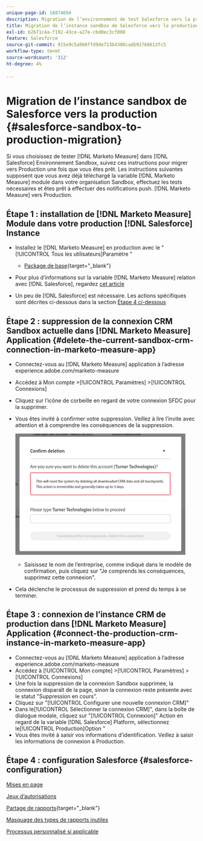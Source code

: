 ```yaml
---
unique-page-id: 18874694
description: Migration de l’environnement de test Salesforce vers la production - [!DNL Marketo Measure]
title: Migration de l’instance sandbox de Salesforce vers la production
exl-id: b2b71c4a-f192-43ce-a27e-cbd0ec3cf008
feature: Salesforce
source-git-commit: 915e9c5a968ffd9de713b4308cadb91768613fc5
workflow-type: tm+mt
source-wordcount: '312'
ht-degree: 4%

---
```


# Migration de l’instance sandbox de Salesforce vers la production {#salesforce-sandbox-to-production-migration}

Si vous choisissez de tester [!DNL Marketo Measure] dans [!DNL Salesforce] Environnement Sandbox, suivez ces instructions pour migrer vers Production une fois que vous êtes prêt. Les instructions suivantes supposent que vous avez déjà téléchargé la variable [!DNL Marketo Measure] module dans votre organisation Sandbox, effectuez les tests nécessaires et êtes prêt à effectuer des notifications push. [!DNL Marketo Measure] vers Production.

## Étape 1 : installation de [!DNL Marketo Measure] Module dans votre production [!DNL Salesforce] Instance

* Installez le [!DNL Marketo Measure] en production avec le &quot;[!UICONTROL Tous les utilisateurs]Paramètre &quot;

   * [Package de base](https://appexchange.salesforce.com/appxListingDetail?listingId=a0N3000000B3KLuEAN){target="_blank"}

* Pour plus d’informations sur la variable [!DNL Marketo Measure] relation avec [!DNL Salesforce], regardez [cet article](/help/configuration-and-setup/marketo-measure-and-salesforce/how-marketo-measure-and-salesforce-interact.md)
* Un peu de [!DNL Salesforce] est nécessaire. Les actions spécifiques sont décrites ci-dessous dans la section [Étape 4 ci-dessous](#salesforce-configuration)

## Étape 2 : suppression de la connexion CRM Sandbox actuelle dans [!DNL Marketo Measure] Application {#delete-the-current-sandbox-crm-connection-in-marketo-measure-app}

* Connectez-vous au [!DNL Marketo Measure] application à l’adresse experience.adobe.com/marketo-measure
* Accédez à Mon compte >[!UICONTROL Paramètres] >[!UICONTROL Connexions]
* Cliquez sur l’icône de corbeille en regard de votre connexion SFDC pour la supprimer.
* Vous êtes invité à confirmer votre suppression. Veillez à lire l’invite avec attention et à comprendre les conséquences de la suppression.

  ![](assets/salesforce-sandbox-to-production-migration-1.png)

   * Saisissez le nom de l’entreprise, comme indiqué dans le modèle de confirmation, puis cliquez sur &quot;Je comprends les conséquences, supprimez cette connexion&quot;.
* Cela déclenche le processus de suppression et prend du temps à se terminer.

## Étape 3 : connexion de l’instance CRM de production dans [!DNL Marketo Measure] Application {#connect-the-production-crm-instance-in-marketo-measure-app}

* Connectez-vous au [!DNL Marketo Measure] application à l’adresse experience.adobe.com/marketo-measure
* Accédez à [!UICONTROL Mon compte] >[!UICONTROL Paramètres] > [!UICONTROL Connexions]
* Une fois la suppression de la connexion Sandbox supprimée, la connexion disparaît de la page, sinon la connexion reste présente avec le statut &quot;Suppression en cours&quot;.
* Cliquez sur &quot;[!UICONTROL Configurer une nouvelle connexion CRM]&quot;
* Dans le[!UICONTROL Sélectionner la connexion CRM]&quot;, dans la boîte de dialogue modale, cliquez sur &quot;[!UICONTROL Connexion]&quot; Action en regard de la variable [!DNL Salesforce] Platform, sélectionnez le[!UICONTROL Production]Option &quot;
* Vous êtes invité à saisir vos informations d’identification. Veillez à saisir les informations de connexion à Production.

## Étape 4 : configuration Salesforce {#salesforce-configuration}

[Mises en page](/help/configuration-and-setup/marketo-measure-and-salesforce/page-layout-instructions.md)

[Jeux d’autorisations](/help/configuration-and-setup/marketo-measure-and-salesforce/marketo-measure-permission-sets.md)

[Partage de rapports](https://help.salesforce.com/s/articleView?language=en_US&amp;id=analytics_share_folder.htm&amp;type=0){target="_blank"}

[Masquage des types de rapports inutiles](/help/configuration-and-setup/marketo-measure-and-salesforce/hiding-unnecessary-report-types.md)

[Processus personnalisé si applicable](/help/advanced-marketo-measure-features/custom-revenue-amount/using-a-custom-revenue-amount-field.md)
